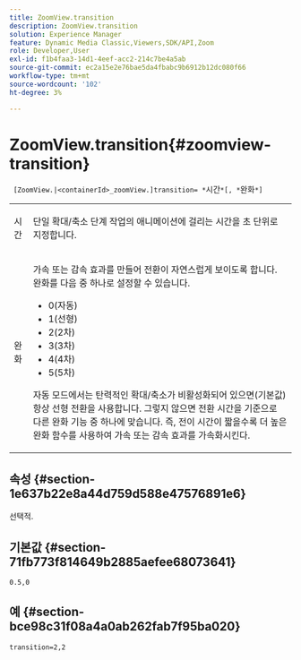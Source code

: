 ```yaml
---
title: ZoomView.transition
description: ZoomView.transition
solution: Experience Manager
feature: Dynamic Media Classic,Viewers,SDK/API,Zoom
role: Developer,User
exl-id: f1b4faa3-14d1-4eef-acc2-214c7be4a5ab
source-git-commit: ec2a15e2e76bae5da4fbabc9b6912b12dc080f66
workflow-type: tm+mt
source-wordcount: '102'
ht-degree: 3%

---
```


# ZoomView.transition{#zoomview-transition}

` [ZoomView.|<containerId>_zoomView.]transition= *`시간`*[, *`완화`*]`

<table id="table_9E7BB12BF371419F88DD4D24EF04632C"> 
 <tbody> 
  <tr> 
   <td colname="col1"> <p> <span class="codeph"><span class="varname"> 시간</span></span> </p> </td> 
   <td colname="col2"> <p> 단일 확대/축소 단계 작업의 애니메이션에 걸리는 시간을 초 단위로 지정합니다. </p> </td> 
  </tr> 
  <tr> 
   <td colname="col1"> <p> <span class="codeph"><span class="varname"> 완화</span></span> </p> </td> 
   <td colname="col2"> <p> 가속 또는 감속 효과를 만들어 전환이 자연스럽게 보이도록 합니다. 완화를 다음 중 하나로 설정할 수 있습니다. </p> <p> 
     <ul id="ul_DA0D1CF2F2484410BFCCACA86661702E"> 
      <li id="li_93A2D53A53314D9594CEDC9EB20381D4">0(자동) </li> 
      <li id="li_AD6A1F03DE544959BC4AA0DD97494F8C"> 1(선형) </li> 
      <li id="li_816A3CE796E3415B9650DDA204412A6A"> 2(2차) </li> 
      <li id="li_EF00BF6CA2AA48FEB54015FFBA9F8DD4"> 3(3차) </li> 
      <li id="li_F3CB7F0821AF489C84A0CA155F5031A2"> 4(4차) </li> 
      <li id="li_F5B844DAF4CC453CA58BF09A660D139F"> 5(5차) </li> 
     </ul> </p> <p>자동 모드에서는 탄력적인 확대/축소가 비활성화되어 있으면(기본값) 항상 선형 전환을 사용합니다. 그렇지 않으면 전환 시간을 기준으로 다른 완화 기능 중 하나에 맞습니다. 즉, 전이 시간이 짧을수록 더 높은 완화 함수를 사용하여 가속 또는 감속 효과를 가속화시킨다. </p> </td> 
  </tr> 
 </tbody> 
</table>

## 속성 {#section-1e637b22e8a44d759d588e47576891e6}

선택적.

## 기본값 {#section-71fb773f814649b2885aefee68073641}

`0.5,0`

## 예 {#section-bce98c31f08a4a0ab262fab7f95ba020}

`transition=2,2`
